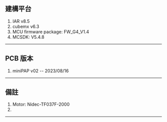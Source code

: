 ## 建構平台
1. IAR v8.5
2. cubemx v6.3
3. MCU firmware package: FW_G4_V1.4
4. MCSDK: V5.4.8

---

## PCB 版本 
1. miniPAP v02 -- 2023/08/16 

---

## 備註 
1. Motor: Nidec-TF037F-2000
2. 

---